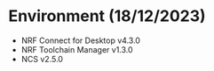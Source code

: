# Environment (18/12/2023)
- NRF Connect for Desktop v4.3.0
- NRF Toolchain Manager v1.3.0
- NCS v2.5.0
